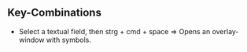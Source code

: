 
## Key-Combinations
- Select a textual field, then strg + cmd + space => Opens an overlay-window with symbols.
